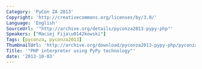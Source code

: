 ```yaml
---
Category: 'PyCon ZA 2013'
Copyright: 'http://creativecommons.org/licenses/by/3.0/'
Language: 'English'
SourceUrl: '"http://archive.org/details/pyconza2013-pypy-php"'
Speakers: ["Maciej Fija\u0142kowski"]
Tags: [pyconza, pyconza2013]
ThumbnailUrl: 'http://archive.org/download/pyconza2013-pypy-php/pyconza2013-pypy-php.thumbs/pyconza2013-pypy-php_001230.jpg'
Title: '"PHP interpreter using PyPy technology"'
date: '2013-10-03'
---
```


